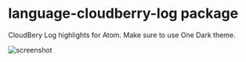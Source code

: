 # language-cloudberry-log package

CloudBery Log highlights for Atom. Make sure to use One Dark theme.

![screenshot](https://user-images.githubusercontent.com/63930843/136357579-9778bede-6389-4323-a7ca-a7be6c064fac.png)
